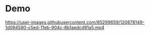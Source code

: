 # Demo
https://user-images.githubusercontent.com/85299659/120878149-1d094580-c5ed-11eb-904c-8b1aedcd91a5.mp4
